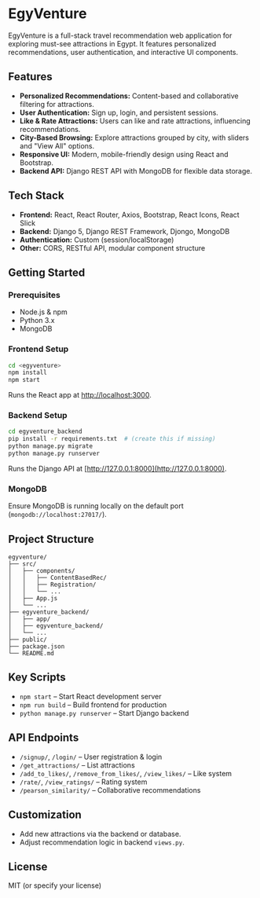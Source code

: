 # EgyVenture

EgyVenture is a full-stack travel recommendation web application for exploring must-see attractions in Egypt. It features personalized recommendations, user authentication, and interactive UI components.

## Features

- **Personalized Recommendations:** Content-based and collaborative filtering for attractions.
- **User Authentication:** Sign up, login, and persistent sessions.
- **Like & Rate Attractions:** Users can like and rate attractions, influencing recommendations.
- **City-Based Browsing:** Explore attractions grouped by city, with sliders and "View All" options.
- **Responsive UI:** Modern, mobile-friendly design using React and Bootstrap.
- **Backend API:** Django REST API with MongoDB for flexible data storage.

## Tech Stack

- **Frontend:** React, React Router, Axios, Bootstrap, React Icons, React Slick
- **Backend:** Django 5, Django REST Framework, Djongo, MongoDB
- **Authentication:** Custom (session/localStorage)
- **Other:** CORS, RESTful API, modular component structure

## Getting Started

### Prerequisites

- Node.js & npm
- Python 3.x
- MongoDB

### Frontend Setup

```bash
cd <egyventure>
npm install
npm start
```

Runs the React app at [http://localhost:3000](http://localhost:3000).

### Backend Setup

```bash
cd egyventure_backend
pip install -r requirements.txt  # (create this if missing)
python manage.py migrate
python manage.py runserver
```

Runs the Django API at [http://127.0.0.1:8000](http://127.0.0.1:8000).

### MongoDB

Ensure MongoDB is running locally on the default port (`mongodb://localhost:27017/`).

## Project Structure

```
egyventure/
├── src/
│   ├── components/
│   │   ├── ContentBasedRec/
│   │   ├── Registration/
│   │   └── ...
│   ├── App.js
│   └── ...
├── egyventure_backend/
│   ├── app/
│   ├── egyventure_backend/
│   └── ...
├── public/
├── package.json
└── README.md
```

## Key Scripts

- `npm start` – Start React development server
- `npm run build` – Build frontend for production
- `python manage.py runserver` – Start Django backend

## API Endpoints

- `/signup/`, `/login/` – User registration & login
- `/get_attractions/` – List attractions
- `/add_to_likes/`, `/remove_from_likes/`, `/view_likes/` – Like system
- `/rate/`, `/view_ratings/` – Rating system
- `/pearson_similarity/` – Collaborative recommendations

## Customization

- Add new attractions via the backend or database.
- Adjust recommendation logic in backend `views.py`.

## License

MIT (or specify your license)
